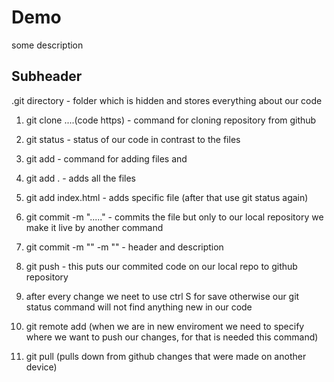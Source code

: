 # Demo
some description

## Subheader

.git directory - folder which is hidden and stores everything about our code
1. git clone ....(code https) - command for cloning repository from github
2. git status - status of our code in contrast to the files 
3. git add - command for adding files and 
4. git add . - adds all the files 
5. git add index.html - adds specific file (after that use git status again)
6. git commit -m "....." - commits the file but only to our local repository we make it live by another command 
7. git commit -m "" -m "" - header and description 
8. git push - this puts our commited code on our local repo to github repository 
9. after every change we neet to use ctrl S for save otherwise our git status command will not find anything new in our code

1. git remote add <name> <url> (when we are in new enviroment we need to specify where we want to push our changes, for that is needed this command)
2. git pull (pulls down from github changes that were made on another device)
